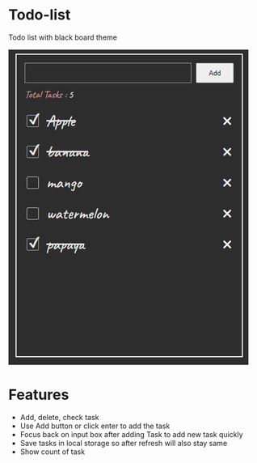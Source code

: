 # Todo-list

Todo list with black board theme

![Screenshot](https://github.com/anuragsharma50/Todo-list/blob/main/asset/todo-list.png)

# Features

- Add, delete, check task
- Use Add button or click enter to add the task
- Focus back on input box after adding Task to add new task quickly
- Save tasks in local storage so after refresh will also stay same
- Show count of task

